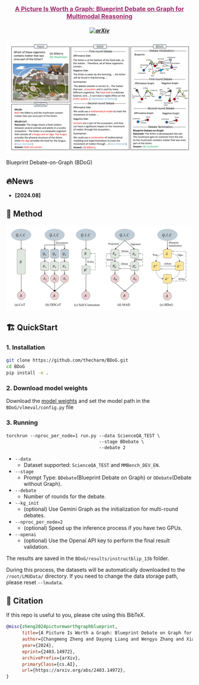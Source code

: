 
<h3 align="center"><a href="https://arxiv.org/pdf/2403.14972" style="color:#9C276A">
A Picture Is Worth a Graph: Blueprint Debate on Graph for Multimodal Reasoning</a></h3>
<h5 align="center">

[![arXiv](https://img.shields.io/badge/Arxiv-2406.07476-AD1C18.svg?logo=arXiv)](https://arxiv.org/pdf/2403.14972)

</h5>

![figure1](assets/overview.png "BDoG")


 Blueprint Debate-on-Graph (BDoG)


## 🔥News

- __[2024.08]__ 


## 🚀 Method

![method](assets/framework.png "method")

## 🏗️ QuickStart
### 1. Installation
```bash
git clone https://github.com/thecharm/BDoG.git
cd BDoG
pip install -e .
```
### 2. Download model weights
Download the [model weights](https://huggingface.co/Salesforce/instructblip-vicuna-13b) and set the model path in the `BDoG/vlmeval/config.py` file


### 3. Running
```
torchrun --nproc_per_node=1 run.py --data ScienceQA_TEST \
                                   --stage BDebate \
                                   --debate 2
```
+ `--data` 
  + Dataset supported: `ScienceQA_TEST` and `MMBench_DEV_EN`.
+ `--stage` 
  + Prompt Type: `BDebate`(Blueprint Debate on Graph) or `ODebate`(Debate without Graph).
+ `--debate` 
  + Number of rounds for the debate.
+ `--kg_init` 
  + (optional) Use Gemini Graph as the initialization for multi-round debates.
+ `--nproc_per_node=2` 
  + (optional) Speed up the inference process if you have two GPUs.
+ `--openai`
  + (optional) Use the Openai API key to perform the final result validation.

The results are saved in the `BDoG/results/instructblip_13b` folder.

During this process, the datasets will be automatically downloaded to the `/root/LMUData/` directory. If you need to change the data storage path, please reset `--lmudata`.

## 📑 Citation

If this repo is useful to you, please cite using this BibTeX.
```bibtex
@misc{zheng2024pictureworthgraphblueprint,
      title={A Picture Is Worth a Graph: Blueprint Debate on Graph for Multimodal Reasoning}, 
      author={Changmeng Zheng and Dayong Liang and Wengyu Zhang and Xiao-Yong Wei and Tat-Seng Chua and Qing Li},
      year={2024},
      eprint={2403.14972},
      archivePrefix={arXiv},
      primaryClass={cs.AI},
      url={https://arxiv.org/abs/2403.14972}, 
}
```